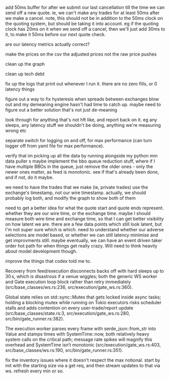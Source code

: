 add 50ms buffer for after we submit our last cancellation till the time we can send off a new quote. ie, we can't make any trades for at least 50ms after we make a cancel. note, this should not be in addition to the 50ms clock on the quoting system, but should be taking it into account. eg if the quoting clock has 20ms on it when we send off a cancel, then we'll just add 30ms to it, to make it 50ms before our next quote check. 

are our latency metrics actually correct?

make the prices on the csv the adjusted prices not the raw price pushes

clean up the graph

clean up tech debt

fix up the logs that print out whenever I run it. there are no zero fills, or 0 latency things

figure out a way to fix hysteresis when spreads between exchanges blow out and my demeaning engine hasn't had time to catch up. maybe need to figure out a better solution that's not just de-meaning 

look through for anything that's not hft like, and report back on it. eg any sleeps, any latency stuff we shouldn't be doing, anything we're measuring wrong etc

separate switch for logging on and off, for max performance (can turn logger off from yaml file for max performance). 

verify that im picking up all the data by running alongside my python mm data puller
s
maybe implement the bbo queue reduction stuff, where if I have multiple BBOs in the queue, just remove the older ones - only the newer ones matter, as feed is monotonic. see if that's already been done, and if not, do it maybe. 

we need to have the trades that we make (ie, private trades) use the exchange's timestamp, not our wire timestamp. actually, we should probably log both, and modify the graph to show both of them

need to get a better idea for what the quote start and quote ends represent. whether they are our wire time, or the exchange time. maybe I should measure both wire time and exchange time, so that I can get better visibility on how latent we are. there are a few data points which still look latent, but I'm not super sure which is which. need to understand whether our adverse selections are model based, or whether we can still latency minimise and get improvments still. maybe eventually, we can have an event driven taker order hot path for when things get really crazy. Will need to think heavily about model development though. 

improve the things that codex told me to. 

Recovery from feed/execution disconnects backs off with hard sleeps up to 30 s, which is disastrous if a venue wiggles; both the generic WS worker and Gate execution loop block rather than retry immediately (src/base_classes/ws.rs:236, src/execution/gate_ws.rs:360).

Global state relies on std::sync::Mutex that gets locked inside async tasks; holding a blocking mutex while running on Tokio executors risks scheduler stalls and adds contention on every user-trade/report update (src/base_classes/state.rs:3, src/execution/gate_ws.rs:280, src/bin/gate_runner.rs:382).

The execution worker parses every frame with serde_json::from_str into Value and stamps times with SystemTime::now, both relatively heavy system calls on the critical path; message rate spikes will magnify this overhead and SystemTime isn’t monotonic (src/execution/gate_ws.rs:403, src/base_classes/ws.rs:190, src/bin/gate_runner.rs:351).

fix the inventory issues where it doesn't respect the max notional. start by init with the starting size via a get req, and then stream updates to that via ws. refresh every min or so. 
